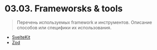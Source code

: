 # 03.03. Frameworsks & tools

> Перечень используемых framework и инструментов.
> Описание способов или специфики их использования.

- [SvelteKit](/03_development/03_03_frameworks_and_tools/sveltekit.md)
- [Zod](/03_development/03_03_frameworks_and_tools/zod.md)
